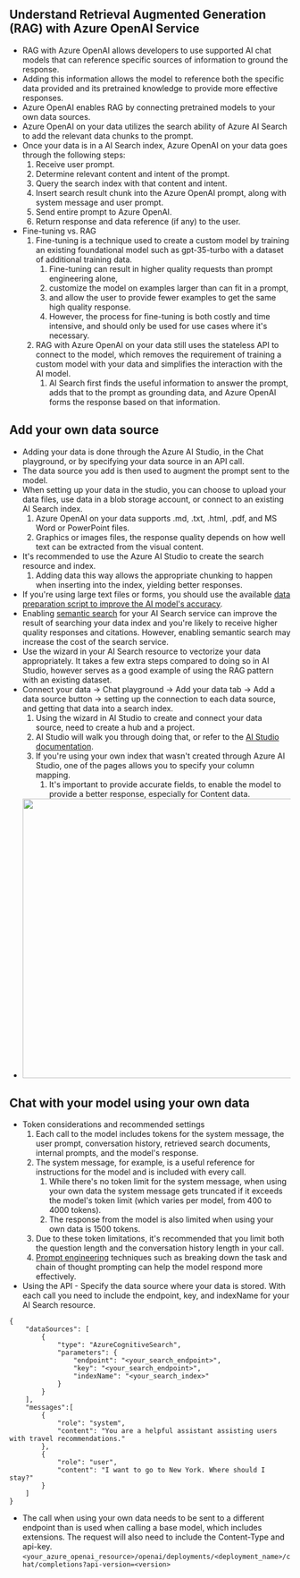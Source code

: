 ## Understand Retrieval Augmented Generation (RAG) with Azure OpenAI Service
* RAG with Azure OpenAI allows developers to use supported AI chat models that can reference specific sources of information to ground the response. 
* Adding this information allows the model to reference both the specific data provided and its pretrained knowledge to provide more effective responses.
* Azure OpenAI enables RAG by connecting pretrained models to your own data sources. 
* Azure OpenAI on your data utilizes the search ability of Azure AI Search to add the relevant data chunks to the prompt. 
* Once your data is in a AI Search index, Azure OpenAI on your data goes through the following steps:
    1. Receive user prompt.
    1. Determine relevant content and intent of the prompt.
    1. Query the search index with that content and intent.
    1. Insert search result chunk into the Azure OpenAI prompt, along with system message and user prompt.
    1. Send entire prompt to Azure OpenAI.
    1. Return response and data reference (if any) to the user.
* Fine-tuning vs. RAG
    1. Fine-tuning is a technique used to create a custom model by training an existing foundational model such as gpt-35-turbo with a dataset of additional training data. 
        1. Fine-tuning can result in higher quality requests than prompt engineering alone, 
        1. customize the model on examples larger than can fit in a prompt, 
        1. and allow the user to provide fewer examples to get the same high quality response. 
        1. However, the process for fine-tuning is both costly and time intensive, and should only be used for use cases where it's necessary.
    1. RAG with Azure OpenAI on your data still uses the stateless API to connect to the model, which removes the requirement of training a custom model with your data and simplifies the interaction with the AI model. 
        1. AI Search first finds the useful information to answer the prompt, adds that to the prompt as grounding data, and Azure OpenAI forms the response based on that information.

## Add your own data source
* Adding your data is done through the Azure AI Studio, in the Chat playground, or by specifying your data source in an API call. 
* The data source you add is then used to augment the prompt sent to the model. 
* When setting up your data in the studio, you can choose to upload your data files, use data in a blob storage account, or connect to an existing AI Search index.
    1. Azure OpenAI on your data supports .md, .txt, .html, .pdf, and MS Word or PowerPoint files. 
    1. Graphics or images files, the response quality depends on how well text can be extracted from the visual content.
* It's recommended to use the Azure AI Studio to create the search resource and index. 
    1. Adding data this way allows the appropriate chunking to happen when inserting into the index, yielding better responses. 
* If you're using large text files or forms, you should use the available <a href="https://learn.microsoft.com/en-us/azure/ai-services/openai/concepts/use-your-data?tabs=ai-search%2Ccopilot#ingesting-your-data-into-azure-cognitive-search?azure-portal=true">data preparation script to improve the AI model's accuracy</a>.
* Enabling <a href="https://learn.microsoft.com/en-us/azure/search/semantic-search-overview">semantic search</a> for your AI Search service can improve the result of searching your data index and you're likely to receive higher quality responses and citations. However, enabling semantic search may increase the cost of the search service.
* Use the wizard in your AI Search resource to vectorize your data appropriately. It takes a few extra steps compared to doing so in AI Studio, however serves as a good example of using the RAG pattern with an existing dataset.
* Connect your data -> Chat playground -> Add your data tab -> Add a data source button -> setting up the connection to each data source, and getting that data into a search index.
    1. Using the wizard in AI Studio to create and connect your data source, need to create a hub and a project. 
    1. AI Studio will walk you through doing that, or refer to the <a href="https://learn.microsoft.com/en-us/azure/ai-studio/concepts/ai-resources">AI Studio documentation</a>.
    1. If you're using your own index that wasn't created through Azure AI Studio, one of the pages allows you to specify your column mapping. 
        1. It's important to provide accurate fields, to enable the model to provide a better response, especially for Content data.
* <img src="https://learn.microsoft.com/en-us/training/wwl-data-ai/use-own-data-azure-openai/media/index-data-mapping.png" width=500 height=500>

## Chat with your model using your own data
* Token considerations and recommended settings
    1. Each call to the model includes tokens for the system message, the user prompt, conversation history, retrieved search documents, internal prompts, and the model's response.
    1. The system message, for example, is a useful reference for instructions for the model and is included with every call. 
        1. While there's no token limit for the system message, when using your own data the system message gets truncated if it exceeds the model's token limit (which varies per model, from 400 to 4000 tokens). 
        1. The response from the model is also limited when using your own data is 1500 tokens.
    1. Due to these token limitations, it's recommended that you limit both the question length and the conversation history length in your call. 
    1. <a href="https://learn.microsoft.com/en-us/azure/ai-services/openai/concepts/advanced-prompt-engineering">Prompt engineering</a> techniques such as breaking down the task and chain of thought prompting can help the model respond more effectively.
* Using the API - Specify the data source where your data is stored. With each call you need to include the endpoint, key, and indexName for your AI Search resource.
```
{
    "dataSources": [
        {
            "type": "AzureCognitiveSearch",
            "parameters": {
                "endpoint": "<your_search_endpoint>",
                "key": "<your_search_endpoint>",
                "indexName": "<your_search_index>"
            }
        }
    ],
    "messages":[
        {
            "role": "system", 
            "content": "You are a helpful assistant assisting users with travel recommendations."
        },
        {
            "role": "user", 
            "content": "I want to go to New York. Where should I stay?"
        }
    ]
}
```
* The call when using your own data needs to be sent to a different endpoint than is used when calling a base model, which includes extensions. The request will also need to include the Content-Type and api-key.
```<your_azure_openai_resource>/openai/deployments/<deployment_name>/chat/completions?api-version=<version>```

